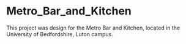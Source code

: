 # Metro_Bar_and_Kitchen
This project was design for the Metro Bar and Kitchen, located in the University of Bedfordshire, Luton campus.
